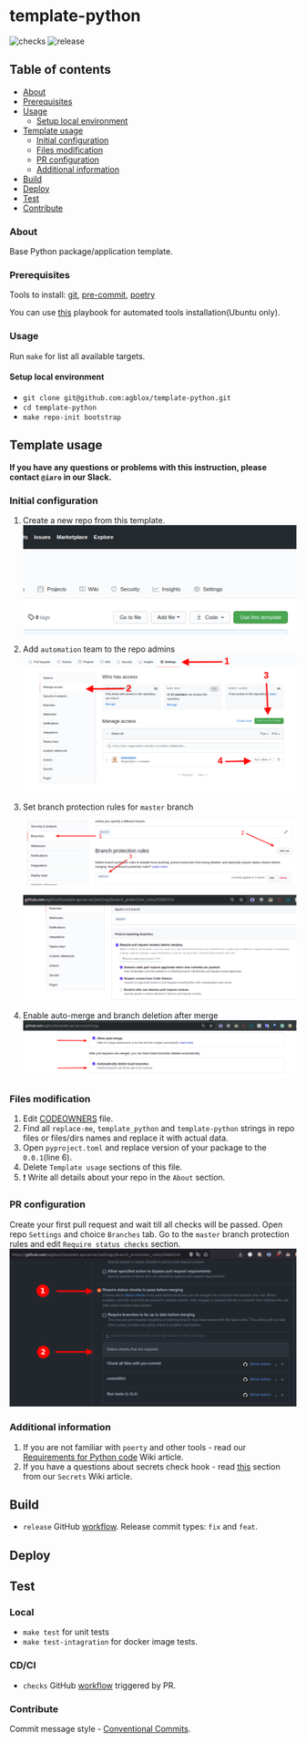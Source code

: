 # template-python
![checks][checks] ![release][release]

## Table of contents
* [About](#about)
* [Prerequisites](#prerequisites)
* [Usage](#usage)
  * [Setup local environment](#setup-local-environment)
* [Template usage](#template-usage)
  * [Initial configuration](#initial-configuration)
  * [Files modification](#files-modification)
  * [PR configuration](#pr-configuration)
  * [Additional information](#additional-information)
* [Build](#build)
* [Deploy](#deploy)
* [Test](#test)
* [Contribute](#contribute)

### About
Base Python package/application template.

### Prerequisites
Tools to install: [git][g], [pre-commit][pk], [poetry][p]

You can use [this][a] playbook for automated tools installation(Ubuntu only).

### Usage

Run `make` for list all available targets.

#### Setup local environment

- `git clone git@github.com:agblox/template-python.git`
- `cd template-python`
- `make repo-init bootstrap`

## Template usage

**If you have any questions or problems with this instruction, please contact `@iaro` in our Slack.**

### Initial configuration

1. Create a new repo from this template.
![create](docs/template_btn.png)
2. Add `automation` team to the repo admins
   ![release](docs/auth_setup.png)
3. Set branch protection rules for `master` branch

   ![add_rule](docs/branches.png)

   ![set_master](docs/master.png)
4. Enable auto-merge and branch deletion after merge
   ![set_options](docs/options.png)

### Files modification

1. Edit [CODEOWNERS](.github/CODEOWNERS) file.
2. Find all `replace-me`, `template_python` and `template-python` strings in repo files or files/dirs names and replace it with actual data.
3. Open `pyproject.toml` and replace version of your package to the `0.0.1`(line 6).
4. Delete `Template usage` sections of this file.
5. :heavy_exclamation_mark: Write all details about your repo in the `About` section.

### PR configuration

Create your first pull request and wait till all checks will be passed. Open repo `Settings` and choice `Branches` tab. Go to the `master` branch protection rules and edit `Require status checks` section.
![status_checks](docs/pr_cfg.png)

### Additional information

1. If you are not familiar with `poerty` and other tools - read our [Requirements for Python code](https://github.com/agblox/DiviAI-Information/wiki/Coding-Style) Wiki article.
2. If you have a questions about secrets check hook - read [this](https://github.com/agblox/DiviAI-Information/wiki/Secrets#pre-commit-hook) section from our `Secrets` Wiki article.

## Build

- `release` GitHub [workflow][wr].  Release commit types: `fix` and `feat`.

## Deploy

## Test

### Local

- `make test` for unit tests
- `make test-intagration` for docker image tests.

### CD/CI

- `checks` GitHub [workflow][wch] triggered by PR.

### Contribute
Commit message style - [Conventional Commits][cc].

[a]: https://github.com/IaroslavR/ansible-role-server-bootstrap
[cc]: https://www.conventionalcommits.org/en/v1.0.0/
[g]: https://www.atlassian.com/git/tutorials/install-git
[p]: https://python-poetry.org/docs/#installation
[pk]: https://pre-commit.com/#install
[wch]: .github/workflows/checks.yml
[wr]: .github/workflows/release.yml

[checks]: https://github.com/agblox/template-api-server/actions/workflows/checks.yml/badge.svg
[publish]: https://github.com/agblox/template-api-server/actions/workflows/publish.yml/badge.svg

[checks]: https://github.com/agblox/template-python/actions/workflows/checks.yml/badge.svg
[release]: https://github.com/agblox/template-python/actions/workflows/release.yml/badge.svg
